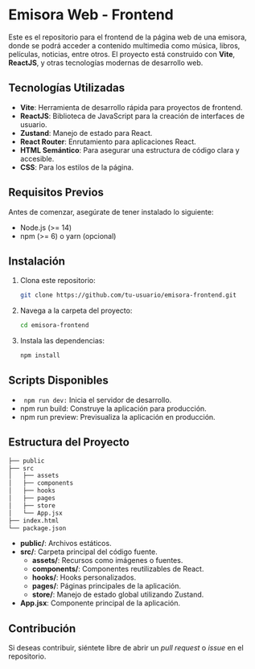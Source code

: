 # Emisora Web - Frontend

Este es el repositorio para el frontend de la página web de una emisora, donde se podrá acceder a contenido multimedia como música, libros, películas, noticias, entre otros. El proyecto está construido con **Vite**, **ReactJS**, y otras tecnologías modernas de desarrollo web.

## Tecnologías Utilizadas

- **Vite**: Herramienta de desarrollo rápida para proyectos de frontend.
- **ReactJS**: Biblioteca de JavaScript para la creación de interfaces de usuario.
- **Zustand**: Manejo de estado para React.
- **React Router**: Enrutamiento para aplicaciones React.
- **HTML Semántico**: Para asegurar una estructura de código clara y accesible.
- **CSS**: Para los estilos de la página.

## Requisitos Previos

Antes de comenzar, asegúrate de tener instalado lo siguiente:

- Node.js (>= 14)
- npm (>= 6) o yarn (opcional)

## Instalación

1. Clona este repositorio:
   ```bash
   git clone https://github.com/tu-usuario/emisora-frontend.git
   ```
2. Navega a la carpeta del proyecto:
   ```bash
   cd emisora-frontend
   ```
3. Instala las dependencias:
   ```bash
   npm install
   ```
## Scripts Disponibles

- ``` npm run dev:``` Inicia el servidor de desarrollo.
- npm run build: Construye la aplicación para producción.
- npm run preview: Previsualiza la aplicación en producción.

## Estructura del Proyecto

```bash
├── public
├── src
│   ├── assets
│   ├── components
│   ├── hooks
│   ├── pages
│   ├── store
│   └── App.jsx
├── index.html
└── package.json
```

- **public/**: Archivos estáticos.
- **src/**: Carpeta principal del código fuente.
  - **assets/**: Recursos como imágenes o fuentes.
  - **components/**: Componentes reutilizables de React.
  - **hooks/**: Hooks personalizados.
  - **pages/**: Páginas principales de la aplicación.
  - **store/**: Manejo de estado global utilizando Zustand.
- **App.jsx**: Componente principal de la aplicación.

## Contribución

Si deseas contribuir, siéntete libre de abrir un _pull request_ o _issue_ en el repositorio.

